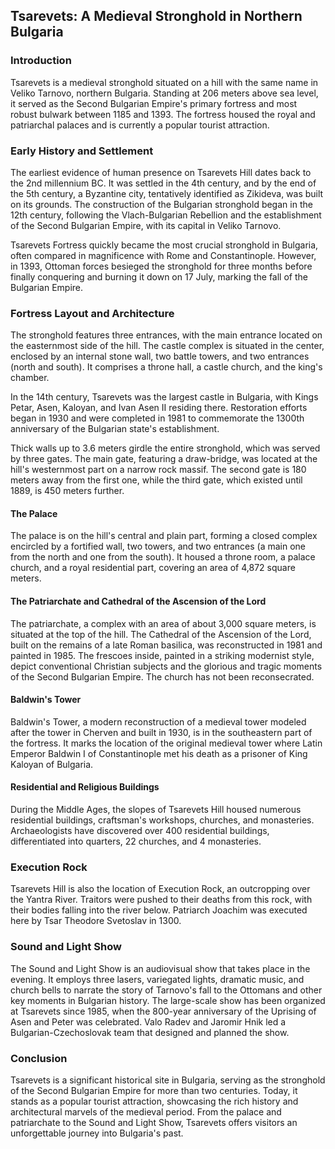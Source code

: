 ## Tsarevets: A Medieval Stronghold in Northern Bulgaria

### Introduction

Tsarevets is a medieval stronghold situated on a hill with the same name in Veliko Tarnovo, northern Bulgaria. Standing at 206 meters above sea level, it served as the Second Bulgarian Empire's primary fortress and most robust bulwark between 1185 and 1393. The fortress housed the royal and patriarchal palaces and is currently a popular tourist attraction.

### Early History and Settlement

The earliest evidence of human presence on Tsarevets Hill dates back to the 2nd millennium BC. It was settled in the 4th century, and by the end of the 5th century, a Byzantine city, tentatively identified as Zikideva, was built on its grounds. The construction of the Bulgarian stronghold began in the 12th century, following the Vlach-Bulgarian Rebellion and the establishment of the Second Bulgarian Empire, with its capital in Veliko Tarnovo.

Tsarevets Fortress quickly became the most crucial stronghold in Bulgaria, often compared in magnificence with Rome and Constantinople. However, in 1393, Ottoman forces besieged the stronghold for three months before finally conquering and burning it down on 17 July, marking the fall of the Bulgarian Empire.

### Fortress Layout and Architecture

The stronghold features three entrances, with the main entrance located on the easternmost side of the hill. The castle complex is situated in the center, enclosed by an internal stone wall, two battle towers, and two entrances (north and south). It comprises a throne hall, a castle church, and the king's chamber.

In the 14th century, Tsarevets was the largest castle in Bulgaria, with Kings Petar, Asen, Kaloyan, and Ivan Asen II residing there. Restoration efforts began in 1930 and were completed in 1981 to commemorate the 1300th anniversary of the Bulgarian state's establishment.

Thick walls up to 3.6 meters girdle the entire stronghold, which was served by three gates. The main gate, featuring a draw-bridge, was located at the hill's westernmost part on a narrow rock massif. The second gate is 180 meters away from the first one, while the third gate, which existed until 1889, is 450 meters further.

#### The Palace

The palace is on the hill's central and plain part, forming a closed complex encircled by a fortified wall, two towers, and two entrances (a main one from the north and one from the south). It housed a throne room, a palace church, and a royal residential part, covering an area of 4,872 square meters.

#### The Patriarchate and Cathedral of the Ascension of the Lord

The patriarchate, a complex with an area of about 3,000 square meters, is situated at the top of the hill. The Cathedral of the Ascension of the Lord, built on the remains of a late Roman basilica, was reconstructed in 1981 and painted in 1985. The frescoes inside, painted in a striking modernist style, depict conventional Christian subjects and the glorious and tragic moments of the Second Bulgarian Empire. The church has not been reconsecrated.

#### Baldwin's Tower

Baldwin's Tower, a modern reconstruction of a medieval tower modeled after the tower in Cherven and built in 1930, is in the southeastern part of the fortress. It marks the location of the original medieval tower where Latin Emperor Baldwin I of Constantinople met his death as a prisoner of King Kaloyan of Bulgaria.

#### Residential and Religious Buildings

During the Middle Ages, the slopes of Tsarevets Hill housed numerous residential buildings, craftsman's workshops, churches, and monasteries. Archaeologists have discovered over 400 residential buildings, differentiated into quarters, 22 churches, and 4 monasteries.

### Execution Rock

Tsarevets Hill is also the location of Execution Rock, an outcropping over the Yantra River. Traitors were pushed to their deaths from this rock, with their bodies falling into the river below. Patriarch Joachim was executed here by Tsar Theodore Svetoslav in 1300.

### Sound and Light Show

The Sound and Light Show is an audiovisual show that takes place in the evening. It employs three lasers, variegated lights, dramatic music, and church bells to narrate the story of Tarnovo's fall to the Ottomans and other key moments in Bulgarian history. The large-scale show has been organized at Tsarevets since 1985, when the 800-year anniversary of the Uprising of Asen and Peter was celebrated. Valo Radev and Jaromir Hnik led a Bulgarian-Czechoslovak team that designed and planned the show.

### Conclusion

Tsarevets is a significant historical site in Bulgaria, serving as the stronghold of the Second Bulgarian Empire for more than two centuries. Today, it stands as a popular tourist attraction, showcasing the rich history and architectural marvels of the medieval period. From the palace and patriarchate to the Sound and Light Show, Tsarevets offers visitors an unforgettable journey into Bulgaria's past.
